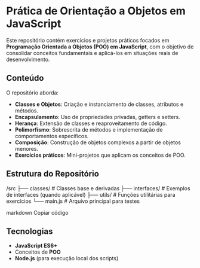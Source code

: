 # Prática de Orientação a Objetos em JavaScript

Este repositório contém exercícios e projetos práticos focados em **Programação Orientada a Objetos (POO) em JavaScript**, com o objetivo de consolidar conceitos fundamentais e aplicá-los em situações reais de desenvolvimento.

## Conteúdo

O repositório aborda:

- **Classes e Objetos**: Criação e instanciamento de classes, atributos e métodos.
- **Encapsulamento**: Uso de propriedades privadas, getters e setters.
- **Herança**: Extensão de classes e reaproveitamento de código.
- **Polimorfismo**: Sobrescrita de métodos e implementação de comportamentos específicos.
- **Composição**: Construção de objetos complexos a partir de objetos menores.
- **Exercícios práticos**: Mini-projetos que aplicam os conceitos de POO.

## Estrutura do Repositório

/src
├── classes/ # Classes base e derivadas
├── interfaces/ # Exemplos de interfaces (quando aplicável)
├── utils/ # Funções utilitárias para exercícios
└── main.js # Arquivo principal para testes

markdown
Copiar código

## Tecnologias

- **JavaScript ES6+**
- Conceitos de **POO**
- **Node.js** (para execução local dos scripts)